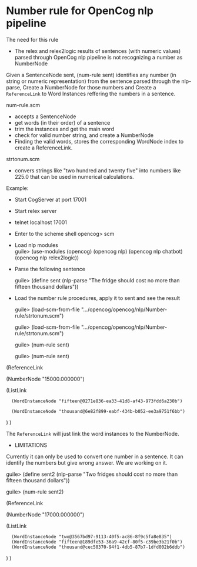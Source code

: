 # Number rule for OpenCog nlp pipeline

The need for this rule
- The relex and relex2logic results of sentences (with numeric values) parsed through OpenCog nlp pipeline is not recognizing a number as NumberNode

Given a SentenceNode sent, (num-rule sent) identifies any number (in string or numeric representation) 
from the sentence parsed through the nlp-parse, Create a NumberNode for those numbers
and Create a `ReferenceLink` to Word Instances reffering the numbers in a sentence.


num-rule.scm
 
- accepts a SentenceNode
- get words (in their order) of a sentence
- trim the instances and get the main word
- check for valid number string, and create a NumberNode 
- Finding the valid words, stores the corresponding WordNode index to create a ReferenceLink.

strtonum.scm

- convers strings like "two hundred and twenty five" into
numbers like 225.0 that can be used in numerical calculations.

Example:

- Start CogServer at port 17001
- Start relex server
- telnet localhost 17001
- Enter to the scheme shell 
	opencog> scm
- Load nlp modules	
	guile> (use-modules (opencog) (opencog nlp) (opencog nlp chatbot) (opencog nlp relex2logic))
- Parse the following sentence

  guile> (define sent (nlp-parse "The fridge should cost no more than fifteen thousand dollars"))
- Load the number rule procedures, apply it to sent and see the result

	guile> (load-scm-from-file ".../opencog/opencog/nlp/Number-rule/strtonum.scm")
  
	guile> (load-scm-from-file ".../opencog/opencog/nlp/Number-rule/strtonum.scm")
  
	guile> (num-rule sent)
  
	guile> (num-rule sent)
  
(ReferenceLink

   (NumberNode "15000.000000")
   
   (ListLink
   
      (WordInstanceNode "fifteen@0271e836-ea33-41d8-af43-973fdd6a230b")
      
      (WordInstanceNode "thousand@6e82f899-eabf-434b-b052-ee3a9751f6bb")
   )
)

The `ReferenceLink` will just link the word instances to the NumberNode.

- LIMITATIONS

Currently it can only be used to convert one number in a sentence. It can identify the numbers but give wrong answer. We are working on it.

guile> (define sent2 (nlp-parse "Two fridges should cost no more than fifteen thousand dollars"))

guile> (num-rule sent2)

(ReferenceLink

   (NumberNode "17000.000000")
   
   (ListLink
   
      (WordInstanceNode "two@3567bd97-9113-40f5-ac86-8f9c5fa8e835")
      (WordInstanceNode "fifteen@189dfe53-36a9-42cf-80f5-c39be3b21f0b")
      (WordInstanceNode "thousand@cec50370-94f1-4db5-87b7-1dfd002b6ddb")
   )
)








